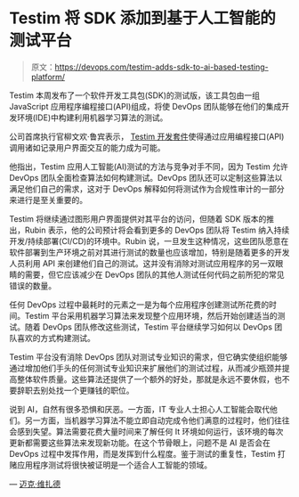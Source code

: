 # Testim 将 SDK 添加到基于人工智能的测试平台

> 原文：<https://devops.com/testim-adds-sdk-to-ai-based-testing-platform/>

Testim 本周发布了一个软件开发工具包(SDK)的测试版，该工具包由一组 JavaScript 应用程序编程接口(API)组成，将使 DevOps 团队能够在他们的集成开发环境(IDE)中构建利用机器学习算法的测试。

公司首席执行官柳文欢·鲁宾表示， [Testim 开发套件](https://www.prnewswire.com/news-releases/testim-is-first-to-expand-ai-based-testing-to-developers-previews-new-development-kit-300956908.html)使得通过应用编程接口(API)调用诸如记录用户界面交互的能力成为可能。

他指出，Testim 应用人工智能(AI)测试的方法与竞争对手不同，因为 Testim 允许 DevOps 团队全面检查算法如何构建测试。DevOps 团队还可以定制这些算法以满足他们自己的需求，这对于 DevOps 解释如何将测试作为合规性审计的一部分来进行是至关重要的。

Testim 将继续通过图形用户界面提供对其平台的访问，但随着 SDK 版本的推出，Rubin 表示，他的公司预计将会看到更多的 DevOps 团队将 Testim 纳入持续开发/持续部署(CI/CD)的环境中。Rubin 说，一旦发生这种情况，这些团队愿意在软件部署到生产环境之前对其进行测试的数量也应该增加，特别是随着更多的开发人员利用 API 来创建他们自己的测试。这并没有消除对测试应用程序的另一双眼睛的需要，但它应该减少在 DevOps 团队的其他人测试任何代码之前所犯的常见错误的数量。

任何 DevOps 过程中最耗时的元素之一是为每个应用程序创建测试所花费的时间。Testim 平台采用机器学习算法来发现整个应用环境，然后开始创建适当的测试。随着 DevOps 团队修改这些测试，Testim 平台继续学习如何以 DevOps 团队喜欢的方式构建测试。

Testim 平台没有消除 DevOps 团队对测试专业知识的需求，但它确实使组织能够通过增加他们手头的任何测试专业知识来扩展他们的测试过程，从而减少瓶颈并提高整体软件质量。这些算法还提供了一个额外的好处，那就是永远不要休假，也不要辞职去别处找一个更赚钱的职位。

说到 AI，自然有很多恐惧和厌恶。一方面，IT 专业人士担心人工智能会取代他们。另一方面，当机器学习算法不能立即自动完成令他们满意的过程时，他们往往会感到失望。算法需要花费大量时间来了解任何 It 环境如何运行，该环境的每次更新都需要这些算法来发现新功能。在这个节骨眼上，问题不是 AI 是否会在 DevOps 过程中发挥作用，而是发挥到什么程度。鉴于测试的重复性，Testim 打赌应用程序测试将很快被证明是一个适合人工智能的领域。

— [迈克·维扎德](https://devops.com/author/mike-vizard/)